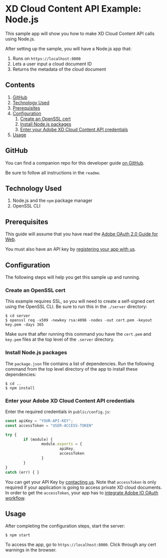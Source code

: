 # XD Cloud Content API Example: Node.js

This sample app will show you how to make XD Cloud Content API calls using Node.js.

After setting up the sample, you will have a Node.js app that:

1. Runs on `https://localhost:8000`
1. Lets a user input a cloud document ID
1. Returns the metadata of the cloud document

<!-- $ doctoc ./readme.md --title "## Contents" --entryprefix 1. --gitlab --maxlevel 3 -->
<!-- START doctoc generated TOC please keep comment here to allow auto update -->
<!-- DON'T EDIT THIS SECTION, INSTEAD RE-RUN doctoc TO UPDATE -->
## Contents

1. [GitHub](#github)
1. [Technology Used](#technology-used)
1. [Prerequisites](#prerequisites)
1. [Configuration](#configuration)
    1. [Create an OpenSSL cert](#create-an-openssl-cert)
    1. [Install Node.js packages](#install-nodejs-packages)
    1. [Enter your Adobe XD Cloud Content API credentials](#enter-your-adobe-xd-cloud-api-credentials)
1. [Usage](#usage)

<!-- END doctoc generated TOC please keep comment here to allow auto update -->

## GitHub

You can find a companion repo for this developer guide [on GitHub]().

Be sure to follow all instructions in the `readme`.

## Technology Used

1. Node.js and the `npm` package manager
1. OpenSSL CLI

## Prerequisites

This guide will assume that you have read the [Adobe OAuth 2.0 Guide for Web](https://www.adobe.io/authentication/auth-methods.html#!AdobeDocs/adobeio-auth/master/AuthenticationOverview/OAuthIntegration.md).

You must also have an API key by [registering your app with us](https://adobe.allegiancetech.com/surveys/JDQ78F/). 

## Configuration

The following steps will help you get this sample up and running.

### Create an OpenSSL cert

This example requires SSL, so you will need to create a self-signed cert using the OpenSSL CLI. Be sure to run this in the `./server` directory:

```
$ cd server
$ openssl req -x509 -newkey rsa:4096 -nodes -out cert.pem -keyout key.pem -days 365
```

Make sure that after running this command you have the `cert.pem` and `key.pem` files at the top level of the `.server` directory.

### Install Node.js packages

The `package.json` file contains a list of dependencies. Run the following command from the top level directory of the app to install these dependencies:

```
$ cd ..
$ npm install
```

### Enter your Adobe XD Cloud Content API credentials

Enter the required credentials in `public/config.js`:

```javascript
const apiKey = "YOUR-API-KEY";
const accessToken = "USER-ACCESS-TOKEN"

try {
        if (module) {
                module.exports = {
                        apiKey,
                        accessToken
                }
        }
}
catch (err) { }
```

You can get your API Key by [contacting us](https://adobe.allegiancetech.com/surveys/JDQ78F/). Note that `accessToken` is only required if your application is going to access private XD cloud documents. In order to get the `accessToken`, your app has to [integrate Adobe IO OAuth workflow](https://www.adobe.io/authentication/auth-methods.html#!AdobeDocs/adobeio-auth/master/OAuth/OAuth.md).

## Usage

After completing the configuration steps, start the server:

```
$ npm start
```

To access the app, go to `https://localhost:8000`. Click through any cert warnings in the browser.
